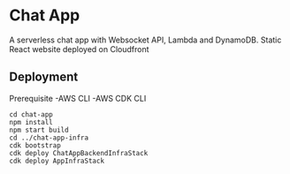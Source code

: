 # Chat App 

  A serverless chat app with Websocket API, Lambda and DynamoDB. Static React website deployed on Cloudfront

## Deployment
Prerequisite 
-AWS CLI
-AWS CDK CLI

```
cd chat-app
npm install
npm start build
cd ../chat-app-infra
cdk bootstrap
cdk deploy ChatAppBackendInfraStack
cdk deploy AppInfraStack
```